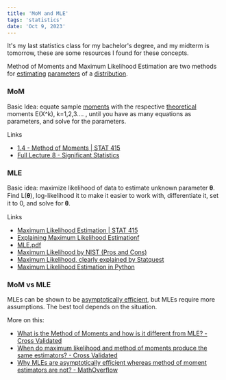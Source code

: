```yaml
---
title: 'MoM and MLE'
tags: 'statistics'
date: 'Oct 9, 2023'
---
```


It's my last statistics class for my bachelor's degree, and my midterm is tomorrow, these are some resources I found for these concepts.

Method of Moments and Maximum Likelihood Estimation are two methods for [estimating](https://online.stat.psu.edu/stat415/lesson/1) [parameters](https://online.stat.psu.edu/stat415/lesson/1/1.1) of a [distribution](https://en.wikipedia.org/wiki/Probability_distribution).

### MoM

Basic Idea: equate sample [moments](https://gregorygundersen.com/blog/2020/04/11/moments) with the respective [theoretical](https://math.stackexchange.com/questions/2379647/difference-between-theoretic-moment-and-sample-moment-and-understanding) moments E(X^k), k=1,2,3.... , until you have as many equations as parameters, and solve for the parameters.

Links

- [1.4 - Method of Moments | STAT 415](https://online.stat.psu.edu/stat415/lesson/1/1.4)
- [Full Lecture 8 - Significant Statistics](https://significantstatistics.com/index.php/Full_Lecture_8#Method_of_Moments)

### MLE

Basic idea: maximize likelihood of data to estimate unknown parameter 𝛉. Find L(𝛉), log-likelihood it to make it easier to work with, differentiate it, set it to 0, and solve for 𝛉.

Links

- [Maximum Likelihood Estimation | STAT 415](https://online.stat.psu.edu/stat415/lesson/1/1.2)
- [Explaining Maximum Likelihood Estimationf](https://www.rasch.org/rmt/rmt1237.htm)
- [MLE.pdf](https://heather.cs.ucdavis.edu/MLE.pdf)
- [Maximum Likelihood by NIST (Pros and Cons)](https://www.itl.nist.gov/div898/handbook/eda/section3/eda3652.htm)
- [Maximum Likelihood, clearly explained by Statquest](https://www.youtube.com/watch?v=XepXtl9YKwc)
- [Maximum Likelihood Estimation in Python](https://python.quantecon.org/mle.html)

### MoM vs MLE

MLEs can be shown to be [asymptotically efficient](https://www.statistics.com/glossary/asymptotic-efficiency/), but MLEs require more assumptions. The best tool depends on the situation.

More on this:

- [What is the Method of Moments and how is it different from MLE? - Cross Validated](https://stats.stackexchange.com/questions/252936/what-is-the-method-of-moments-and-how-is-it-different-from-mle)
- [When do maximum likelihood and method of moments produce the same estimators? - Cross Validated](https://stats.stackexchange.com/questions/262546/when-do-maximum-likelihood-and-method-of-moments-produce-the-same-estimators)
- [Why MLEs are asymptotically efficient whereas method of moment estimators are not? - MathOverflow](https://mathoverflow.net/questions/451895/why-mles-are-asymptotically-efficient-whereas-method-of-moment-estimators-are-no)
